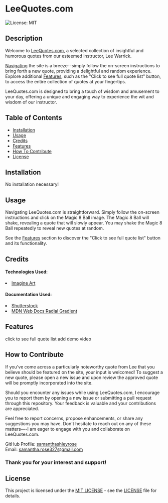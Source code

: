 # LeeQuotes.com
![License: MIT](https://img.shields.io/badge/License-MIT-yellow.svg)

## Description

Welcome to <a href="https://samanthashleyrose.github.io/LeeQuotes.com/">LeeQuotes.com</a>, a selected collection of insightful and humorous quotes from our esteemed instructor, Lee Warrick. 

[Navigating](#usage) the site is a breeze--simply follow the on-screen instructions to bring forth a new quote, providing a delightful and random experience. Explore additional [Features](#features), such as the "Click to see full quote list" button, to access the entire collection of quotes at your fingertips.

LeeQuotes.com is designed to bring a touch of wisdom and amusement to your day, offering a unique and engaging way to experience the wit and wisdom of our instructor.

## Table of Contents

- [Installation](#installation)
- [Usage](#usage)
- [Credits](#credits)
- [Features](#features)
- [How To Contribute](#how-to-contribute)
- [License](#license)

## Installation

No installation necessary!

## Usage

Navigating LeeQuotes.com is straightforward. Simply follow the on-screen instructions and click on the Magic 8 Ball image. The Magic 8 Ball will shake, revealing a quote that will slowly appear. You may shake the Magic 8 Ball repeatedly to reveal new quotes at random.

See the [Features](#features) section to discover the "Click to see full quote list" button and its functionality.

## Credits

#### Technologies Used:
<li><a href="https://www.imagine.art/dashboard/tool/image-remix">Imagine Art</a></li>

#### Documentation Used:
<li><a href="https://www.shutterstock.com/search/magic-8-ball">Shutterstock</a></li>
<li><a href="https://developer.mozilla.org/en-US/docs/Web/CSS/gradient/radial-gradient">MDN Web Docs Radial Gradient</a></li>

## Features

click to see full quote list 
add demo video

## How to Contribute

If you've come across a particularly noteworthy quote from Lee that you believe should be featured on the site, your input is welcomed! To suggest a new quote, please open a new issue and upon review the approved quote will be promptly incorporated into the site.

Should you encounter any issues while using LeeQuotes.com, I encourage you to report them by opening a new issue or submitting a pull request through this repository. Your feedback is valuable and your contributions are appreciated.

Feel free to report concerns, propose enhancements, or share any suggestions you may have. Don't hesitate to reach out on any of these matters—-I am eager to engage with you and collaborate on LeeQuotes.com.

GitHub Profile: <a href="https://github.com/samanthashleyrose">samanthashleyrose</a><br>
Email: samantha.rose327@gmail.com

### Thank you for your interest and support!

## License

This project is licensed under the <a href="https://opensource.org/licenses/MIT">MIT LICENSE</a> - see the [LICENSE](./LICENSE) file for details.